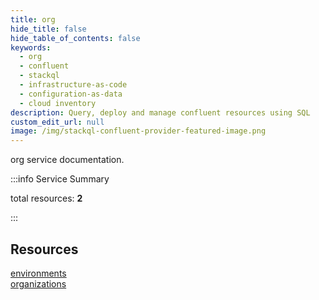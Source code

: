 ```yaml
---
title: org
hide_title: false
hide_table_of_contents: false
keywords:
  - org
  - confluent
  - stackql
  - infrastructure-as-code
  - configuration-as-data
  - cloud inventory
description: Query, deploy and manage confluent resources using SQL
custom_edit_url: null
image: /img/stackql-confluent-provider-featured-image.png
---
```


org service documentation.

:::info Service Summary

<div class="row">
<div class="providerDocColumn">
<span>total resources:&nbsp;<b>2</b></span><br />
</div>
</div>

:::

## Resources
<div class="row">
<div class="providerDocColumn">
<a href="/services/org/environments/">environments</a>
</div>
<div class="providerDocColumn">
<a href="/services/org/organizations/">organizations</a>
</div>
</div>